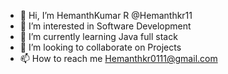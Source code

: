 - 👋 Hi, I’m HemanthKumar R @Hemanthkr11
- 👀 I’m interested in Software Development
- 🌱 I’m currently learning Java full stack
- 💞️ I’m looking to collaborate on Projects
- 📫 How to reach me Hemanthkr0111@gmail.com

<!---
Hemanthkr11/Hemanthkr11 is a ✨ special ✨ repository because its `README.md` (this file) appears on your GitHub profile.
You can click the Preview link to take a look at your changes.
--->
